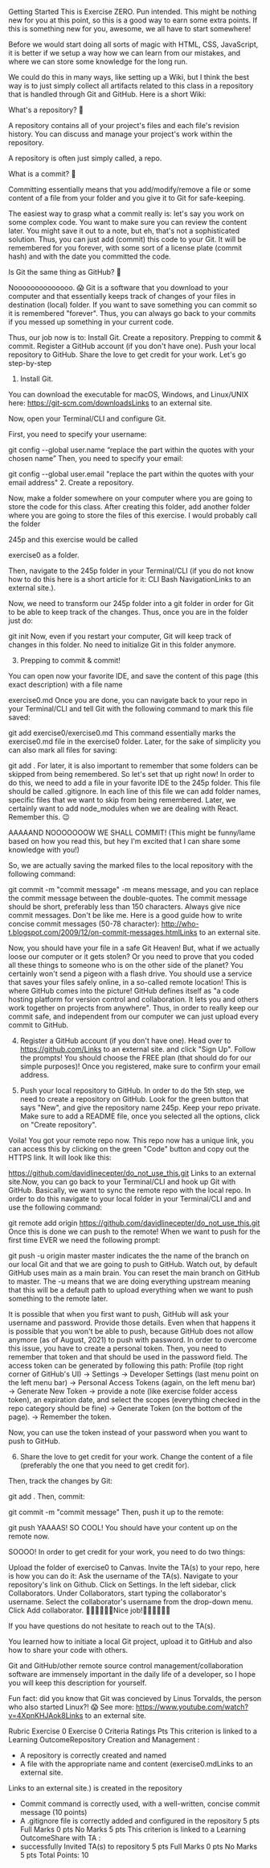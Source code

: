 Getting Started
This is Exercise ZERO. Pun intended. This might be nothing new for you at this point, so this is a good way to earn some extra points. If this is something new for you, awesome, we all have to start somewhere!

Before we would start doing all sorts of magic with HTML, CSS, JavaScript, it is better if we setup a way how we can learn from our mistakes, and where we can store some knowledge for the long run.

We could do this in many ways, like setting up a Wiki, but I think the best way is to just simply collect all artifacts related to this class in a repository that is handled through Git and GitHub. Here is a short Wiki:

What's a repository? 🧐

A repository contains all of your project's files and each file's revision history. You can discuss and manage your project's work within the repository.

A repository is often just simply called, a repo.

What is a commit? 🧐

Committing essentially means that you add/modify/remove a file or some content of a file from your folder and you give it to Git for safe-keeping.

The easiest way to grasp what a commit really is: let's say you work on some complex code. You want to make sure you can review the content later. You might save it out to a note, but eh, that's not a sophisticated solution. Thus, you can just add (commit) this code to your Git. It will be remembered for you forever, with some sort of a license plate (commit hash) and with the date you committed the code.

Is Git the same thing as GitHub? 🧐

Noooooooooooooo. 😱 Git is a software that you download to your computer and that essentially keeps track of changes of your files in destination (local) folder. If you want to save something you can commit so it is remembered "forever". Thus, you can always go back to your commits if you messed up something in your current code.

Thus, our job now is to:
Install Git.
Create a repository.
Prepping to commit & commit.
Register a GitHub account (if you don't have one).
Push your local repository to GitHub.
Share the love to get credit for your work.
Let's go step-by-step

1. Install Git.

You can download the executable for macOS, Windows, and Linux/UNIX here: https://git-scm.com/downloadsLinks to an external site.

Now, open your Terminal/CLI and configure Git.

First, you need to specify your username:

git config --global user.name “replace the part within the quotes with your chosen name”
Then, you need to specify your email:

git config --global user.email "replace the part within the quotes with your email address" 2. Create a repository.

Now, make a folder somewhere on your computer where you are going to store the code for this class. After creating this folder, add another folder where you are going to store the files of this exercise. I would probably call the folder

245p
and this exercise would be called

exercise0
as a folder.

Then, navigate to the 245p folder in your Terminal/CLI (if you do not know how to do this here is a short article for it: CLI Bash NavigationLinks to an external site.).

Now, we need to transform our 245p folder into a git folder in order for Git to be able to keep track of the changes. Thus, once you are in the folder just do:

git init
Now, even if you restart your computer, Git will keep track of changes in this folder. No need to initialize Git in this folder anymore.

3. Prepping to commit & commit!

You can open now your favorite IDE, and save the content of this page (this exact description) with a file name

exercise0.md
Once you are done, you can navigate back to your repo in your Terminal/CLI and tell Git with the following command to mark this file saved:

git add exercise0/exercise0.md
This command essentially marks the exercise0.md file in the exercise0 folder. Later, for the sake of simplicity you can also mark all files for saving:

git add .
For later, it is also important to remember that some folders can be skipped from being remembered. So let's set that up right now! In order to do this, we need to add a file in your favorite IDE to the 245p folder. This file should be called .gitignore. In each line of this file we can add folder names, specific files that we want to skip from being remembered. Later, we certainly want to add node_modules when we are dealing with React. Remember this. 😉

AAAAAND NOOOOOOOW WE SHALL COMMIT! (This might be funny/lame based on how you read this, but hey I'm excited that I can share some knowledge with you!)

So, we are actually saving the marked files to the local repository with the following command:

git commit -m "commit message"
-m means message, and you can replace the commit message between the double-quotes. The commit message should be short, preferably less than 150 characters. Always give nice commit messages. Don't be like me. Here is a good guide how to write concise commit messages (50-78 character): http://who-t.blogspot.com/2009/12/on-commit-messages.htmlLinks to an external site.

Now, you should have your file in a safe Git Heaven! But, what if we actually loose our computer or it gets stolen? Or you need to prove that you coded all these things to someone who is on the other side of the planet? You certainly won't send a pigeon with a flash drive. You should use a service that saves your files safely online, in a so-called remote location! This is where GitHub comes into the picture! GitHub defines itself as "a code hosting platform for version control and collaboration. It lets you and others work together on projects from anywhere". Thus, in order to really keep our commit safe, and independent from our computer we can just upload every commit to GitHub.

4. Register a GitHub account (if you don't have one).
   Head over to https://github.com/Links to an external site. and click "Sign Up". Follow the prompts! You should choose the FREE plan (that should do for our simple purposes)! Once you registered, make sure to confirm your email address.

5. Push your local repository to GitHub.
   In order to do the 5th step, we need to create a repository on GitHub. Look for the green button that says "New", and give the repository name 245p. Keep your repo private. Make sure to add a README file, once you selected all the options, click on "Create repository".

Voila! You got your remote repo now. This repo now has a unique link, you can access this by clicking on the green "Code" button and copy out the HTTPS link. It will look like this:

https://github.com/davidlinecepter/do_not_use_this.git
Links to an external site.Now, you can go back to your Terminal/CLI and hook up Git with GitHub. Basically, we want to sync the remote repo with the local repo. In order to do this navigate to your local folder in your Terminal/CLI and and use the following command:

git remote add origin https://github.com/davidlinecepter/do_not_use_this.git
Once this is done we can push to the remote! When we want to push for the first time EVER we need the following prompt:

git push -u origin master
master indicates the the name of the branch on our local Git and that we are going to push to GitHub. Watch out, by default GitHub uses main as a main brain. You can reset the main branch on GitHub to master. The -u means that we are doing everything upstream meaning that this will be a default path to upload everything when we want to push something to the remote later.

It is possible that when you first want to push, GitHub will ask your username and password. Provide those details. Even when that happens it is possible that you won't be able to push, because GitHub does not allow anymore (as of August, 2021) to push with password. In order to overcome this issue, you have to create a personal token. Then, you need to remember that token and that should be used in the password field. The access token can be generated by following this path: Profile (top right corner of GitHub's UI) → Settings → Developer Settings (last menu point on the left menu bar) → Personal Access Tokens (again, on the left menu bar) → Generate New Token → provide a note (like exercise folder access token), an expiration date, and select the scopes (everything checked in the repo category should be fine) → Generate Token (on the bottom of the page). → Remember the token.

Now, you can use the token instead of your password when you want to push to GitHub.

6. Share the love to get credit for your work.
   Change the content of a file (preferably the one that you need to get credit for).

Then, track the changes by Git:

git add .
Then, commit:

git commit -m "commit message"
Then, push it up to the remote:

git push
YAAAAS! SO COOL! You should have your content up on the remote now.

SOOOO! In order to get credit for your work, you need to do two things:

Upload the folder of exercise0 to Canvas.
Invite the TA(s) to your repo, here is how you can do it:
Ask the username of the TA(s).
Navigate to your repository's link on Github.
Click on Settings.
In the left sidebar, click Collaborators.
Under Collaborators, start typing the collaborator's username.
Select the collaborator's username from the drop-down menu.
Click Add collaborator.
🏴‍☠️🏴‍☠️🏴‍☠️Nice job!🏴‍☠️🏴‍☠️🏴‍☠️

If you have questions do not hesitate to reach out to the TA(s).

You learned how to initiate a local Git project, upload it to GitHub and also how to share your code with others.

Git and GitHub/other remote source control management/collaboration software are immensely important in the daily life of a developer, so I hope you will keep this description for yourself.

Fun fact: did you know that Git was concieved by Linus Torvalds, the person who also started Linux?! 😱 See more:
https://www.youtube.com/watch?v=4XpnKHJAok8Links to an external site.

Rubric
Exercise 0
Exercise 0
Criteria Ratings Pts
This criterion is linked to a Learning OutcomeRepository Creation and Management :

- A repository is correctly created and named
- A file with the appropriate name and content (exercise0.mdLinks to an external site.

Links to an external site.) is created in the repository

- Commit command is correctly used, with a well-written, concise commit message (10 points)
- A .gitignore file is correctly added and configured in the repository
  5 pts
  Full Marks
  0 pts
  No Marks
  5 pts
  This criterion is linked to a Learning OutcomeShare with TA :
- successfully Invited TA(s) to repository
  5 pts
  Full Marks
  0 pts
  No Marks
  5 pts
  Total Points: 10
